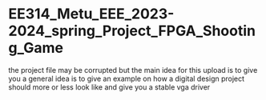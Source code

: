 # EE314_Metu_EEE_2023-2024_spring_Project_FPGA_Shooting_Game
the project file may be corrupted but the main idea for this upload is to give you a general idea is to give an example on how a digital design project should more or less look like and give you a stable vga driver 
